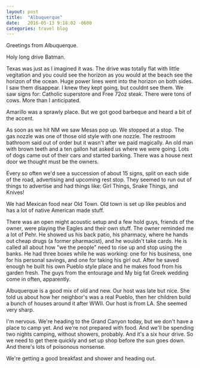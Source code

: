 ```yaml
---
layout: post
title:  "Albuquerque"
date:   2016-05-13 9:18:02 -0600
categories: travel blog
---
```


Greetings from Albuquerque.

Holy long drive Batman.

Texas was just as I imagined it was. The drive was totally flat with little vegitation and you could see the horizon as you would at the beach see the horizon of the ocean. Huge power lines went into the horizon on both sides. I saw them disappear. I knew they kept going, but couldnt see them. We saw signs for: Catholic superstore and Free 72oz steak. There were tons of cows. More than I anticipated.

Amarillo was a sprawly place. But we got good barbeque and heard a bit of the accent.

As soon as we hit NM we saw Mesas pop up. We stopped at a stop. The gas nozzle was one of those old style with one nozzle. The restroom bathroom said out of order but it wasn't after we paid magically. An old man with brown teeth and a ten gallon hat asked us where we were going. Lots of dogs came out of their cars and started barking. There was a house next door we thought must be the owners.

Every so often we'd see a succession of about 15 signs, split on each side of the road, advertising and upcoming rest stop. They seemed to run out of things to advertise and had things like: Girl Things, Snake Things, and Knives!

We had Mexican food near Old Town. Old town is set up like peublos and has a lot of native American made stuff.

 There was an open might acoustic setup and a few hold guys, friends of the owner, were playing the Eagles and their own stuff. The owner reminded me a lot of Pehr. He showed us his back patio, his pharmacy, where he hands out cheap drugs (a former pharmacist), and he wouldn't take cards. He is called all about how "we the people" need to rise up and stop using the banks. He had three boxes while he was working: one for his business, one for his personal savings, and one for taking his girl out. After he saved enough he built his own Pueblo style place and he makes food from his garden fresh. The guys from the entourage and My big fat Greek wedding come in often, apparently.

Albuquerque is a good mix of old and new. Our host was late but nice. She told us about how her neighbor's was a real Pueblo, then her children build a bunch of houses around it after WWII. Our host is from LA. She seemed very sharp.

I'm nervous. We're heading to the Grand Canyon today, but we don't have a place to camp yet. And we're not prepared with food. And we'll be spending two nights camping, without showers, probably. And it's a six hour drive. So we need to get there quickly and set up shop before the sun goes down. And there's lots of poisonous nonsense.

We're getting a good breakfast and shower and heading out.
